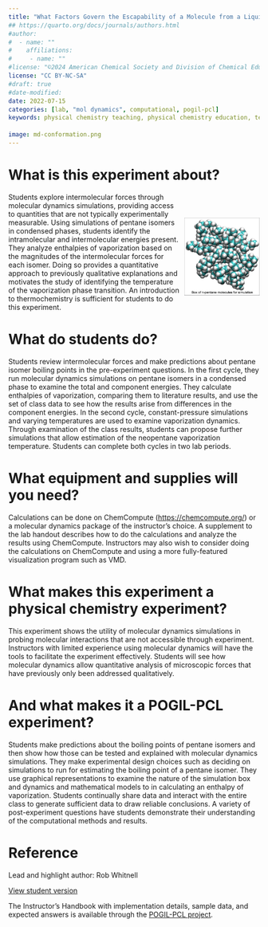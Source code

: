 ```yaml
---
title: "What Factors Govern the Escapability of a Molecule from a Liquid?"
## https://quarto.org/docs/journals/authors.html
#author:
#  - name: ""
#    affiliations:
#     - name: ""
#license: "©2024 American Chemical Society and Division of Chemical Education, Inc."
license: "CC BY-NC-SA"
#draft: true
#date-modified:
date: 2022-07-15
categories: [lab, "mol dynamics", computational, pogil-pcl]
keywords: physical chemistry teaching, physical chemistry education, teaching resources, molecular dynamics, computational chemistry

image: md-conformation.png
---
```



# What is this experiment about?

<img src="md-conformation.png" width="30%" align="right" style="padding: 50px 0px 0px 10px;"/>

Students explore intermolecular forces through molecular dynamics simulations, providing access to quantities that are not typically experimentally measurable. Using simulations of pentane isomers in condensed phases, students identify the intramolecular and intermolecular energies present. They analyze enthalpies of vaporization based on the magnitudes of the intermolecular forces for each isomer. Doing so provides a quantitative approach to previously qualitative explanations and motivates the study of identifying the temperature of the vaporization phase transition. An introduction to thermochemistry is sufficient for students to do this experiment.  


# What do students do?

Students review intermolecular forces and make predictions about pentane isomer boiling points in the pre-experiment questions. In the first cycle, they run molecular dynamics simulations on pentane isomers in a condensed phase to examine the total and component energies. They calculate enthalpies of vaporization, comparing them to literature results, and use the set of class data to see how the results arise from differences in the component energies. In the second cycle, constant-pressure simulations and varying temperatures are used to examine vaporization dynamics. Through examination of the class results, students can propose further simulations that allow estimation of the neopentane vaporization temperature. Students can complete both cycles in two lab periods.


# What equipment and supplies will you need?

Calculations can be done on ChemCompute (<https://chemcompute.org/>) or a molecular dynamics package of the instructor’s choice. A supplement to the lab handout describes how to do the calculations and analyze the results using ChemCompute. Instructors may also wish to consider doing the calculations on ChemCompute and using a more fully-featured visualization program such as VMD.


# What makes this experiment a physical chemistry experiment?

This experiment shows the utility of molecular dynamics simulations in probing molecular interactions that are not accessible through experiment. Instructors with limited experience using molecular dynamics will have the tools to facilitate the experiment effectively. Students will see how molecular dynamics allow quantitative analysis of microscopic forces that have previously only been addressed qualitatively. 


# And what makes it a POGIL-PCL experiment?

Students make predictions about the boiling points of pentane isomers and then show how those can be tested and explained with molecular dynamics simulations. They make experimental design choices such as deciding on simulations to run for estimating the boiling point of a pentane isomer. They use graphical representations to examine the nature of the simulation box and dynamics and mathematical models to in calculating an enthalpy of vaporization. Students continually share data and interact with the entire class to generate sufficient data to draw reliable conclusions. A variety of post-experiment questions have students demonstrate their understanding of the computational methods and results.


# Reference

Lead and highlight author: Rob Whitnell

[View student version](https://chemistry.coe.edu/piper/pclform.html?expt=escapabilityMolecule)

The Instructor’s Handbook with implementation details, sample data, and expected answers is available through the [POGIL-PCL project](https://www.pogilpcl.org/get-connected). 

